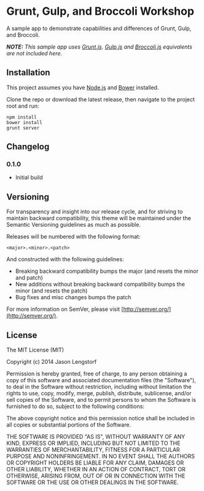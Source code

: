 Grunt, Gulp, and Broccoli Workshop
==================================

A sample app to demonstrate capabilities and differences of Grunt, Gulp, and Broccoli.

***NOTE:** This sample app uses [Grunt.js][1]. [Gulp.js][2] and [Broccoli.js][3] equivalents are not included here.*

 [1]: http://gruntjs.com/
 [2]: http://gulpjs.com/
 [3]: https://github.com/broccolijs/broccoli


Installation
------------

This project assumes you have [Node.js][4] and [Bower][5] installed.

Clone the repo or download the latest release, then navigate to the project root and run:

    npm install
    bower install
    grunt server

 [4]: http://nodejs.org/
 [5]: http://bower.io/


Changelog
---------

### 0.1.0

* Initial build


Versioning
----------

For transparency and insight into our release cycle, and for striving to maintain backward compatibility, this theme will be maintained under the Semantic Versioning guidelines as much as possible.

Releases will be numbered with the following format:

`<major>.<minor>.<patch>`

And constructed with the following guidelines:

* Breaking backward compatibility bumps the major (and resets the minor and patch)
* New additions without breaking backward compatibility bumps the minor (and resets the patch)
* Bug fixes and misc changes bumps the patch

For more information on SemVer, please visit [http://semver.org/](http://semver.org/).


License
-------

The MIT License (MIT)

Copyright (c) 2014 Jason Lengstorf

Permission is hereby granted, free of charge, to any person obtaining a copy of this software and associated documentation files (the "Software"), to deal in the Software without restriction, including without limitation the rights to use, copy, modify, merge, publish, distribute, sublicense, and/or sell copies of the Software, and to permit persons to whom the Software is furnished to do so, subject to the following conditions:

The above copyright notice and this permission notice shall be included in all copies or substantial portions of the Software.

THE SOFTWARE IS PROVIDED "AS IS", WITHOUT WARRANTY OF ANY KIND, EXPRESS OR IMPLIED, INCLUDING BUT NOT LIMITED TO THE WARRANTIES OF MERCHANTABILITY, FITNESS FOR A PARTICULAR PURPOSE AND NONINFRINGEMENT. IN NO EVENT SHALL THE AUTHORS OR COPYRIGHT HOLDERS BE LIABLE FOR ANY CLAIM, DAMAGES OR OTHER LIABILITY, WHETHER IN AN ACTION OF CONTRACT, TORT OR OTHERWISE, ARISING FROM, OUT OF OR IN CONNECTION WITH THE SOFTWARE OR THE USE OR OTHER DEALINGS IN THE SOFTWARE.
